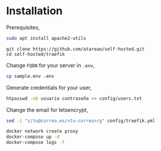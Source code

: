 # Installation

Prerequisites,

```bash
sudo apt install apache2-utils
```

```
git clone https://github.com/atareao/self-hosted.git
cd self-hosted/traefik
```

Change `FQDN` for your server in `.env`,

```bash
cp sample.env .env
```


Generate credentials for your user,

```bash
htpasswd -nb usuario contraseña >> config/users.txt
```


Change the email for letsencrypt,

```bash
sed -i "s/tu@correo.es/<tu-correo>/g" config/traefik.yml
```




```bash
docker network create proxy
docker-compose up -d
docker-compose logs -f
```
